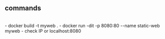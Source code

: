 ## commands
<br>
- docker build -t myweb . 
- docker run -dit -p 8080:80 --name static-web myweb 
- check IP or localhost:8080

